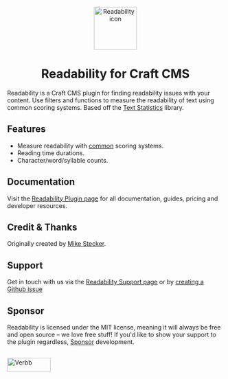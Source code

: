 <p align="center"><img src="https://verbb.imgix.net/plugins/readability/readability-icon.svg" width="100" height="100" alt="Readability icon"></p>
<h1 align="center">Readability for Craft CMS</h1>

Readability is a Craft CMS plugin for finding readability issues with your content. Use filters and functions to measure the readability of text using common scoring systems. Based off the [Text Statistics](https://github.com/DaveChild/Text-Statistics) library.

## Features
- Measure readability with [common](https://raventools.com/blog/ultimate-list-of-online-content-readability-tests/) scoring systems.
- Reading time durations.
- Character/word/syllable counts.

## Documentation
Visit the [Readability Plugin page](https://verbb.io/craft-plugins/readability) for all documentation, guides, pricing and developer resources.

## Credit & Thanks
Originally created by [Mike Stecker](https://github.com/mikestecker).

## Support
Get in touch with us via the [Readability Support page](https://verbb.io/craft-plugins/readability/support) or by [creating a Github issue](https://github.com/verbb/readability/issues)

## Sponsor
Readability is licensed under the MIT license, meaning it will always be free and open source – we love free stuff! If you'd like to show your support to the plugin regardless, [Sponsor](https://github.com/sponsors/verbb) development.

<h2></h2>

<a href="https://verbb.io" target="_blank">
    <img width="101" height="33" src="https://verbb.io/assets/img/verbb-pill.svg" alt="Verbb">
</a>
